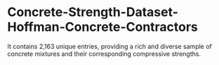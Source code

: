 # Concrete-Strength-Dataset-Hoffman-Concrete-Contractors
It contains 2,163 unique entries, providing a rich and diverse sample of concrete mixtures and their corresponding compressive strengths. 
